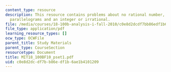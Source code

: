 ```yaml
---
content_type: resource
description: This resource contains problems about no rational number, statement about
  parallelograms and an integer or irrational.
file: /media/courses/18-100b-analysis-i-fall-2010/c0e8d2dcdf7bb86edf1b6ae1b4101209_MIT18_100BF10_pset1.pdf
file_type: application/pdf
learning_resource_types: []
ocw_type: OCWFile
parent_title: Study Materials
parent_type: CourseSection
resourcetype: Document
title: MIT18_100BF10_pset1.pdf
uid: c0e8d2dc-df7b-b86e-df1b-6ae1b4101209
---
```

